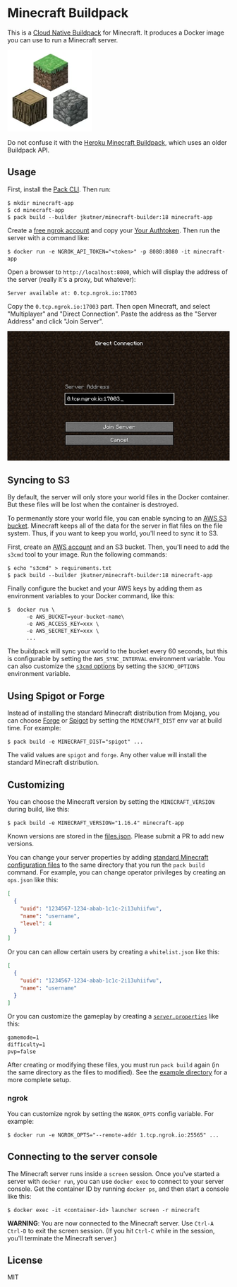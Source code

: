 # Minecraft Buildpack

This is a [Cloud Native Buildpack](https://buildpacks.io) for Minecraft. It produces a Docker image you can use to run a Minecraft server.

![Logo](./assets/logo_small.png)

Do not confuse it with the [Heroku Minecraft Buildpack](https://github.com/jkutner/heroku-buildpack-minecraft/), which uses an older Buildpack API.

## Usage

First, install the [Pack CLI](https://buildpacks.io/docs/tools/pack/). Then run:

```
$ mkdir minecraft-app
$ cd minecraft-app
$ pack build --builder jkutner/minecraft-builder:18 minecraft-app
```

Create a [free ngrok account](https://ngrok.com/) and copy your [Your Authtoken](https://dashboard.ngrok.com/auth/your-authtoken). Then run the server with a command like:

```
$ docker run -e NGROK_API_TOKEN="<token>" -p 8080:8080 -it minecraft-app
```

Open a browser to `http://localhost:8080`, which will display the address of the server (really it's a proxy, but whatever):

```
Server available at: 0.tcp.ngrok.io:17003
```

Copy the `0.tcp.ngrok.io:17003` part. Then open Minecraft, and select "Multiplayer" and "Direct Connection". Paste the address as the "Server Address" and click "Join Server".

![Direct Connection](./assets/direct_connection.jpg)

## Syncing to S3

By default, the server will only store your world files in the Docker container. But these files will be lost when the container is destroyed.

To permenantly store your world file, you can enable syncing to an [AWS S3 bucket](https://aws.amazon.com/s3/). Minecraft keeps all of the data for the server in flat files on the file system. Thus, if you want to keep you world, you'll need to sync it to S3.

First, create an [AWS account](https://aws.amazon.com/) and an S3 bucket. Then, you'll need to add the `s3cmd` tool to your image. Run the following commands:

```
$ echo "s3cmd" > requirements.txt
$ pack build --builder jkutner/minecraft-builder:18 minecraft-app
```

Finally configure the bucket and your AWS keys by adding them as environment variables to your Docker command, like this:

```
$  docker run \
      -e AWS_BUCKET=your-bucket-name\
      -e AWS_ACCESS_KEY=xxx \
      -e AWS_SECRET_KEY=xxx \
      ...
```

The buildpack will sync your world to the bucket every 60 seconds, but this is configurable by setting the `AWS_SYNC_INTERVAL` environment variable. You can also customize the [`s3cmd` options](https://s3tools.org/usage) by setting the `S3CMD_OPTIONS` environment variable.

## Using Spigot or Forge

Instead of installing the standard Minecraft distribution from Mojang, you can choose [Forge](https://files.minecraftforge.net/) or [Spigot](https://www.spigotmc.org) by setting the `MINECRAFT_DIST` env var at build time. For example:

```
$ pack build -e MINECRAFT_DIST="spigot" ...
```

The valid values are `spigot` and `forge`. Any other value will install the standard Minecraft distribution.

## Customizing

You can choose the Minecraft version by setting the `MINECRAFT_VERSION` during build, like this:

```
$ pack build -e MINECRAFT_VERSION="1.16.4" minecraft-app
```

Known versions are stored in the [files.json](https://github.com/jkutner/minecraft-buildpack/blob/master/minecraft/files.json). Please submit a PR to add new versions.

You can change your server properties by adding [standard Minecraft configuration files](https://minecraft.gamepedia.com/Server.properties) to the same directory that you run the `pack build` command. For example, you can change operator privileges by creating an `ops.json` like this:

```json
[
  {
    "uuid": "1234567-1234-abab-1c1c-2i13uhiifwu",
    "name": "username",
    "level": 4
  }
]
```

Or you can can allow certain users by creating a `whitelist.json` like this:

```json
[
  {
    "uuid": "1234567-1234-abab-1c1c-2i13uhiifwu",
    "name": "username"
  }
]
```

Or you can customize the gameplay by creating a [`server.properties`](https://minecraft.gamepedia.com/Server.properties) like this:

```
gamemode=1
difficulty=1
pvp=false
```

After creating or modifying these files, you must run `pack build` again (in the same directory as the files to modified). See the [example directory](https://github.com/jkutner/minecraft-buildpack/tree/master/example) for a more complete setup.

### ngrok

You can customize ngrok by setting the `NGROK_OPTS` config variable. For example:

```
$ docker run -e NGROK_OPTS="--remote-addr 1.tcp.ngrok.io:25565" ...
```

## Connecting to the server console

The Minecraft server runs inside a `screen` session. Once you've started a server with `docker run`, you can use `docker exec` to connect to your server console. Get the container ID by running `docker ps`, and then start a console like this:

```
$ docker exec -it <container-id> launcher screen -r minecraft
```

**WARNING**: You are now connected to the Minecraft server. Use `Ctrl-A Ctrl-D` to exit the screen session.
(If you hit `Ctrl-C` while in the session, you'll terminate the Minecraft server.)

## License

MIT

